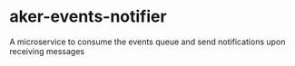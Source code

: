 # aker-events-notifier
A microservice to consume the events queue and send notifications upon receiving messages
